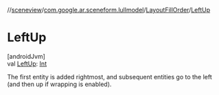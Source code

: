 //[sceneview](../../../index.md)/[com.google.ar.sceneform.lullmodel](../index.md)/[LayoutFillOrder](index.md)/[LeftUp](-left-up.md)

# LeftUp

[androidJvm]\
val [LeftUp](-left-up.md): [Int](https://kotlinlang.org/api/latest/jvm/stdlib/kotlin/-int/index.html)

The first entity is added rightmost, and subsequent entities go to the left (and then up if wrapping is enabled).
